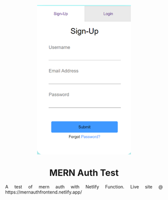 <p align="center">
  <a href="https://www.linkedin.com/in/cyril-marcus/">
    <img alt="Auth" src="src/img/Screenshot.png" width="300" />
  </a>
</p>
<h1 align="center">
  MERN Auth Test
</h1>

<p align="justify">
  A test of mern auth with Netlify Function. Live site @ https://mernauthfrontend.netlify.app/
</p>

